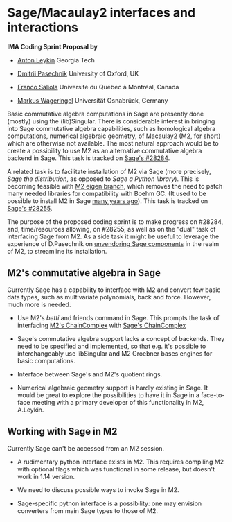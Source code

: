 Sage/Macaulay2 interfaces and interactions
==========================================
**IMA Coding Sprint Proposal by**

* [Anton Leykin](mailto:leykin@math.gatech.edu) Georgia Tech

* [Dmitrii Pasechnik](mailto:dimpase@cs.ox.ac.uk) University of Oxford, UK

* [Franco Saliola](mailto:saliola.franco@uqam.ca) Université du Québec à Montréal, Canada

* [Markus Wageringel](mailto:markus.wageringel@uni-osnabrueck.de) Universität Osnabrück, Germany

Basic commutative algebra computations in Sage are presently done (mostly)
using the (lib)Singular. There is considerable interest in bringing into Sage
commutative algebra capabilities, such as homological algebra computations,
numerical algebraic geometry, of Macaulay2 (M2, for short) which are otherwise not available.
The most natural approach would be to create a possibility to use M2 as
an alternative commutative algebra backend in Sage.
This task is tracked on [Sage's #28284](https://trac.sagemath.org/ticket/28284). 

A related task is to facilitate installation of M2 via Sage (more precisely,
*Sage the distribution*, as opposed to *Sage a Python library*).
This is becoming feasible with [M2 eigen branch](https://github.com/antonleykin/M2/tree/eigen),
which removes the need to patch
many needed libraries for compatibility with Boehm GC. (It used to be possible to install M2 in Sage
[many years ago](https://trac.sagemath.org/ticket/11710)).
This task is tracked on [Sage's #28255](https://trac.sagemath.org/ticket/28255).

The purpose of the proposed coding sprint is to make progress on #28284, and, time/resources
allowing, on #28255, as well as on the "dual" task of interfacing Sage from M2.
As a side task it might be useful to leverage the experience of D.Pasechnik on [unvendoring
Sage components](https://trac.sagemath.org/ticket/27330) in the realm of M2, to streamline its
installation.

M2's commutative algebra in Sage
--------------------------------

Currently Sage has a capability to interface with M2 and convert few basic data types, such as
multivariate polynomials, back and force. However, much more is needed.


* Use M2's *betti* and friends command in Sage. This prompts the task of interfacing
[M2's ChainComplex](https://faculty.math.illinois.edu/Macaulay2/doc/Macaulay2-1.14/share/doc/Macaulay2/Macaulay2Doc/html/_chain__Complex.html) with
[Sage's ChainComplex](http://doc.sagemath.org/html/en/reference/homology/sage/homology/chain_complex.html)

* Sage's commutative algebra support lacks a concept of backends. They need to be specified and implemented,
so that e.g. it's possible to interchangeably use libSingular and M2 Groebner bases engines for basic
computations.

* Interface between Sage's and M2's quotient rings.

* Numerical algebraic geometry support is hardly existing in Sage. It would be great to explore the possibilities to
have it in Sage in a face-to-face meeting with a primary developer of this functionality in M2, A.Leykin.

Working with Sage in M2 
-----------------------

Currently Sage can't be accessed from an M2 session.

* A rudimentary python interface exists in M2. This requires compiling M2 with
  optional flags which was functional in some release, but doesn't work in
1.14 version. 

* We need to discuss possible ways to invoke Sage in M2.  

* Sage-specific python interface is a possibility: one may envision converters from main Sage types to those of M2. 

